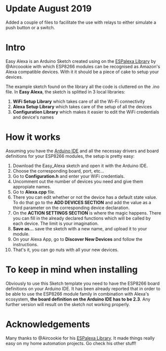 # Update August 2019

Added a couple of files to facilitate the use with relays to either simulate a push button or a switch.


# Intro

Easy Alexa is an Arduino Sketch created using on the [ESPalexa Library](https://github.com/Aircoookie/Espalexa) by @Aircoookie with which ESP8266 modules can be recognised as Amazon's Alexa compatible devices. With it it should be a piece of cake to setup your devices.

The example sketch found on the library all the code is cluttered on the .ino file. In **Easy Alexa**, the sketch is splitted in 3 local libraries:

1. **WiFi Setup Library** which takes care of all the Wi-Fi connectivity
2. **Alexa Setup Library** which takes care of the setup of all the devices
3. **Configuration Library** which makes it easier to edit the WiFi credentials and device's names



# How it works

Assuming you have the [Arduino IDE](https://www.arduino.cc/en/Main/Software) and all the necessay drivers and board definitions for your ESP8266 modules, the setup is pretty easy:

1. Download the Easy_Alexa sketch and open it with the Arduino IDE.
2. Choose the corresponding board, port, etc...
3. Go to **Configuration.h** and enter your WiFi credentials.
4. Uncomment out the number of devices you need and give them appropiate names.
5. Go to **Alexa.cpp** file. 
6. There you can edit whether or not the device has a default state value. To do that go to the **ADD DEVICES SECTION** and add the value as a third parameter on the corresponding device declaration.
7. On the **ACTION SETTINGS SECTION** is where the magic happens. There you can fill in the already declared functions which will be called by each device. The limit is your imagination.
8. **Save as...** save the sketch with a new name, and upload it to your module.
9. On your Alexa App, go to **Discover New Devices** and follow the instructions.
10. That's it, you can go nuts with all your new devices.



# To keep in mind when installing

Obviously to use this Sketch template you need to have the ESP8266 board definitions on your Arduino IDE. It has been already reported that in order to be able to use the ESP8266 module family in combination with Alexa's ecosystem, **the board definition on the Arduino IDE has to be 2.3**. Any further version will result on the sketch not working properly.



# Acknowledgements

Many thanks to @Aircookie for his [ESPalexa Library](https://github.com/Aircoookie/Espalexa). It made things really easy on my home automation projects. Go check his other stuff!

